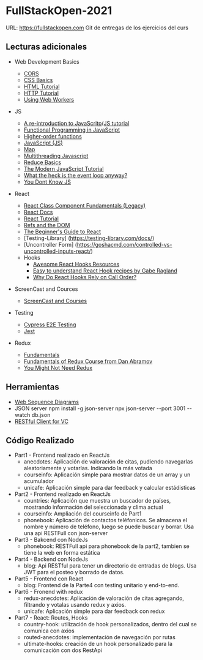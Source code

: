 # FullStackOpen-2021 

URL: https://fullstackopen.com 
Git de entregas de los ejercicios del curs

## Lecturas adicionales
* Web Development Basics
  * [CORS](https://developer.mozilla.org/en-US/docs/Web/HTTP/CORS)
  * [CSS Basics](https://developer.mozilla.org/en-US/docs/Learn/Getting_started_with_the_web/CSS_basics)
  * [HTML Tutorial](https://developer.mozilla.org/en-US/docs/Learn/Getting_started_with_the_web/HTML_basics)
  * [HTTP Tutorial](https://developer.mozilla.org/en-US/docs/Web/HTTP)
  * [Using Web Workers](https://developer.mozilla.org/en-US/docs/Web/API/Web_Workers_API/Using_web_workers)
* JS
  * [A re-introduction to JavaScritp(JS tutorial](https://developer.mozilla.org/en-US/docs/Web/JavaScript/A_re-introduction_to_JavaScript)
  * [Functional Programming in JavaScript](https://www.youtube.com/playlist?list=PL0zVEGEvSaeEd9hlmCXrk5yUyqUag-n84)
  * [Higher-order functions](https://www.youtube.com/watch?v=BMUiFMZr7vk&list=PL0zVEGEvSaeEd9hlmCXrk5yUyqUag-n84)
  * [JavaScript (JS)](https://developer.mozilla.org/en-US/docs/Web/JavaScript)
  * [Map](https://www.youtube.com/watch?v=bCqtb-Z5YGQ&list=PL0zVEGEvSaeEd9hlmCXrk5yUyqUag-n84&index=2)
  * [Multithreading Javascript](https://medium.com/techtrument/multithreading-javascript-46156179cf9a)
  * [Reduce Basics](https://www.youtube.com/watch?v=Wl98eZpkp-c&t=31s)
  * [The Modern JavaScript Tutorial](https://javascript.info/)
  * [What the heck is the event loop anyway?](https://www.youtube.com/watch?v=8aGhZQkoFbQ)
  * [You Dont Know JS](https://github.com/getify/You-Dont-Know-JS)
* React
  * [React Class Component Fundamentals (Legacy)](https://egghead.io/courses/react-with-class-components-fundamentals-4351f8bb)
  * [React Docs](https://reactjs.org/docs/getting-started.html)
  * [React Tutorial](https://reactjs.org/tutorial/tutorial.html)
  * [Refs and the DOM](https://reactjs.org/docs/refs-and-the-dom.html)
  * [The Beginner's Guide to React](https://egghead.io/courses/the-beginner-s-guide-to-react)
  * [Testing-Library] (https://testing-library.com/docs/)
  * [Uncontroller Form] (https://goshacmd.com/controlled-vs-uncontrolled-inputs-react/)
  * Hooks
	* [Awesome React Hooks Resources](https://github.com/rehooks/awesome-react-hooks)
    * [Easy to understand React Hook recipes by Gabe Ragland](https://usehooks.com/)
    * [Why Do React Hooks Rely on Call Order?](https://overreacted.io/why-do-hooks-rely-on-call-order/)

* ScreenCast and Cources
  * [ScreenCast and Courses](https://egghead.io/) 
* Testing
  * [Cypress E2E Testing](https://docs.cypress.io/guides/overview/why-cypress#In-a-nutshell)
  * [Jest](https://jestjs.io/)
* Redux
  * [Fundamentals](https://redux.js.org/tutorials/fundamentals/part-1-overview) 
  * [Fundamentals of Redux Course from Dan Abramov](https://egghead.io/courses/fundamentals-of-redux-course-from-dan-abramov-bd5cc867) 
  * [You Might Not Need Redux](https://medium.com/@dan_abramov/you-might-not-need-redux-be46360cf367)
## Herramientas
* [Web Sequence Diagrams](https://www.websequencediagrams.com/)
* JSON server
	npm install -g json-server
	npx json-server --port 3001 --watch db.json
* [RESTful Client for VC](https://github.com/Huachao/vscode-restclient)

## Código Realizado
* Part1 - Frontend realizado en ReactJs
  * anecdotes: Aplicación de valoración de citas, pudiendo navegarlas aleatoriamente y votarlas. Indicando la más votada
  * courseinfo: Aplicación simple para mostrar datos de un array y un acumulador
  * unicafe: Aplicación simple para dar feedback y calcular estádisticas
* Part2 - Frontend realizado en ReactJs
  * countries: Aplicación que muestra un buscador de países, mostrando información del seleccionada y clima actual
  * courseinfo: Ampliación del courseinfo de Part1
  * phonebook: Aplicación de contactos teléfonicos. Se almacena el nombre y número de teléfono, luego se puede buscar y borrar. Usa una api RESTFull con json-server
* Part3 - Bakcend con NodeJs
  * phonebook: RESTFull api para phonebook de la part2, tambien se tiene la web en forma estática
* Part4 - Backend con NodeJs
  * blog: Api RESTful para tener un directorio de entradas de blogs. Usa JWT para el posteo y borrado de datos.
* Part5 - Frontend con React
  * blog: Frontend de la Parte4 con testing unitario y end-to-end.
* Part6 - Fronend with redux
  * redux-anecdotes: Aplicación de valoración de citas agregando, filtrando y votalas usando redux y axios. 
  * unicafe: Aplicación simple para dar feedback con redux
* Part7 - React: Routes, Hooks
  * country-hook: utilización de hook personalizados, dentro del cual se comunica con axios
  * routed-anecdotes: implementación de navegación por rutas
  * ultimate-hooks: creación de un hook personalizado para la comunicación con dos RestApi
  

